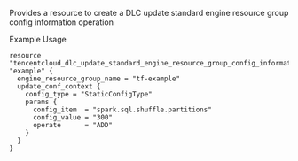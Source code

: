 Provides a resource to create a DLC update standard engine resource group config information operation

Example Usage

```hcl
resource "tencentcloud_dlc_update_standard_engine_resource_group_config_information_operation" "example" {
  engine_resource_group_name = "tf-example"
  update_conf_context {
    config_type = "StaticConfigType"
    params {
      config_item  = "spark.sql.shuffle.partitions"
      config_value = "300"
      operate      = "ADD"
    }
  }
}
```
